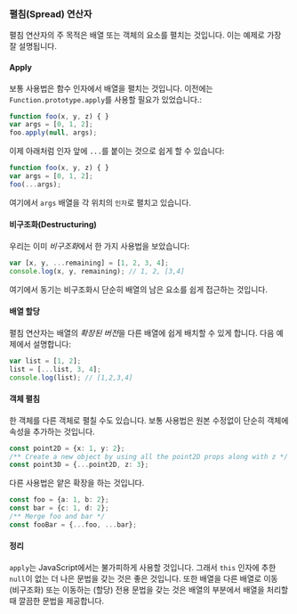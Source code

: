 ### 펼침(Spread) 연산자

펼침 연산자의 주 목적은 배열 또는 객체의 요소를 펼치는 것입니다. 이는 예제로 가장 잘 설명됩니다.

#### Apply
보통 사용법은 함수 인자에서 배열을 펼치는 것입니다. 이전에는 `Function.prototype.apply`를 사용할 필요가 있었습니다.:   

```ts
function foo(x, y, z) { }
var args = [0, 1, 2];
foo.apply(null, args);
```

이제 아래처럼 인자 앞에 `...`를 붙이는 것으로 쉽게 할 수 있습니다:

```ts
function foo(x, y, z) { }
var args = [0, 1, 2];
foo(...args);
```

여기에서 `args` 배열을 각 위치의 `인자`로 펼치고 있습니다.

#### 비구조화(Destructuring)
우리는 이미 *비구조화*에서 한 가지 사용법을 보았습니다:

```ts
var [x, y, ...remaining] = [1, 2, 3, 4];
console.log(x, y, remaining); // 1, 2, [3,4]
```
여기에서 동기는 비구조화시 단순히 배열의 남은 요소를 쉽게 접근하는 것입니다.

#### 배열 할당
펼침 연산자는 배열의 *확장된 버전*을 다른 배열에 쉽게 배치할 수 있게 합니다. 다음 예제에서 설명합니다:

```ts
var list = [1, 2];
list = [...list, 3, 4];
console.log(list); // [1,2,3,4]
```

#### 객체 펼침
한 객체를 다른 객체로 펼칠 수도 있습니다. 보통 사용법은 원본 수정없이 단순히 객체에 속성을 추가하는 것입니다.

```ts
const point2D = {x: 1, y: 2};
/** Create a new object by using all the point2D props along with z */
const point3D = {...point2D, z: 3};
```

다른 사용법은 얕은 확장을 하는 것입니다. 

```ts
const foo = {a: 1, b: 2};
const bar = {c: 1, d: 2};
/** Merge foo and bar */
const fooBar = {...foo, ...bar};
```

#### 정리
`apply`는 JavaScript에서는 불가피하게 사용할 것입니다. 그래서 `this` 인자에 추한 `null`이 없는 더 나은 문법을 갖는 것은 좋은 것입니다. 또한 배열을 다른 배열로 이동 (비구조화) 또는 이동하는 (할당) 전용 문법을 갖는 것은 배열의 부분에서 배열을 처리할 때 깔끔한 문법을 제공합니다.

[](https://github.com/Microsoft/TypeScript/pull/1931)
